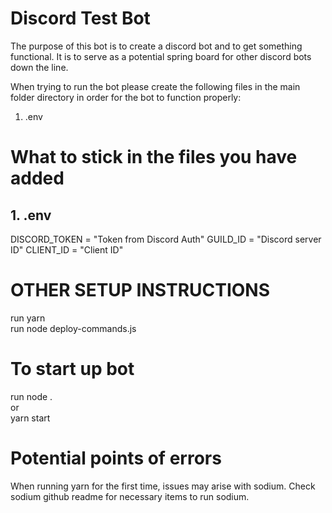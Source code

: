 # Discord Test Bot

The purpose of this bot is to create a discord bot and to get something functional. It is to serve as a potential spring board for other discord bots down the line.

When trying to run the bot please create the following files in the main folder directory in order for the bot to function properly:

1. .env

# What to stick in the files you have added

## 1. .env

DISCORD_TOKEN = "Token from Discord Auth"
GUILD_ID = "Discord server ID"
CLIENT_ID = "Client ID"

# OTHER SETUP INSTRUCTIONS

run yarn  
run node deploy-commands.js

# To start up bot

run node .  
or  
yarn start

# Potential points of errors

When running yarn for the first time, issues may arise with sodium. Check sodium github readme for necessary items to run sodium.
